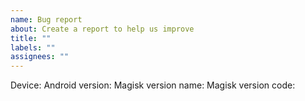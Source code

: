 ```yaml
---
name: Bug report
about: Create a report to help us improve
title: ""
labels: ""
assignees: ""
---
```


<!--

## READ BEFORE OPENING ISSUES

DO NOT REPORT IF YOU HAVE ANY MODULES INSTALLED, OR DISABLE THEM FIRST!!!!

Please make sure that your problem is reproducible and happened on Kitsune Magisk only

All bug reports require you to **USE DEBUG BUILDS**. Please include the version name and version code in the bug report.

If there is problem with Magisk itself, please attach Magisk logs from /cache/magisk.log and /cache/magisk.log.bak

If you experience a bootloop, attach a `dmesg` (kernel logs) when the device refuse to boot. This may very likely require a custom kernel on some devices as `last_kmsg` or `pstore ramoops` are usually not enabled by default. In addition, please also upload the result of `cat /proc/mounts` when your device is working correctly **WITHOUT MAGISK**.

Without following the rules above, your issue will be closed without explanation.

-->

Device:
Android version:
Magisk version name:
Magisk version code:
